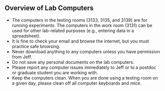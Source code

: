 ## Overview of Lab Computers

- The computers in the testing rooms (3133, 3135, and 3139) are for running experiments. The computers in the work room (3131) can be used for other lab-related purposes (e.g., entering data in a spreadsheet). 
- It is fine to check your email and browse the internet, but you must practice safe browsing.
- Never download anything to any computers unless you have permission from Jeff.
- Do not save any personal documents on the lab computers. 
- Please report any computer issues immediately to Jeff or to a postdoc or graduate student you are working with.
- Keep the computers clean. When you are done using a testing room on a given day, please clean off all computer keyboards and mice.